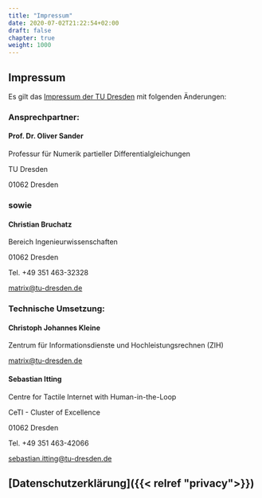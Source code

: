 ```yaml
---
title: "Impressum"
date: 2020-07-02T21:22:54+02:00
draft: false
chapter: true
weight: 1000
---
```

## Impressum

Es gilt das [Impressum der TU Dresden](https://tu-dresden.de/impressum) mit folgenden Änderungen:

### Ansprechpartner:

#### Prof. Dr. Oliver Sander 

Professur für Numerik partieller Differentialgleichungen 

TU Dresden 

01062 Dresden 

### sowie

#### Christian Bruchatz 

Bereich Ingenieurwissenschaften

01062 Dresden 

Tel.    +49 351 463-32328 

matrix@tu-dresden.de 

### Technische Umsetzung:

#### Christoph Johannes Kleine

Zentrum für Informations­dienste und Hochleis­tungsrechnen (ZIH)

matrix@tu-dresden.de 

#### Sebastian Itting

Centre for Tactile Internet with Human-in-the-Loop 

CeTI - Cluster of Excellence 

01062 Dresden 

Tel. +49 351 463-42066

sebastian.itting@tu-dresden.de


## [Datenschutzerklärung]({{< relref "privacy">}})


